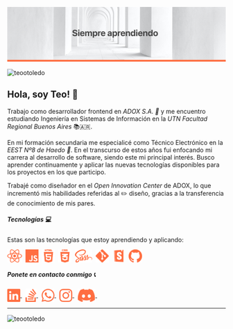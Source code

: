 ![cover](cover.png)

<p align="left"> <img src="https://komarev.com/ghpvc/?username=teootoledo&label=Profile%20views&color=ff612d&style=flat" alt="teootoledo" /> </p>

## Hola, soy Teo! 👋 

Trabajo como desarrollador frontend en _ADOX S.A. 🏢_ y me encuentro estudiando Ingeniería en Sistemas de Información en la _UTN Facultad Regional Buenos Aires_ 📚🇦🇷.

En mi formación secundaria me especialicé como Técnico Electrónico en la _EEST Nº8 de Haedo 🏫_. En el transcurso de estos años fui enfocando mi carrera al desarrollo de software, siendo este mi principal interés. Busco aprender continuamente y aplicar las nuevas tecnologías disponibles para los proyectos en los que participo.

Trabajé como diseñador en el _Open Innovation Center_ de ADOX, lo que incrementó mis habilidades referidas al ✏️ diseño, gracias a la transferencia de conocimiento de mis pares.



##### Tecnologías 💻

Estas son las tecnologías que estoy aprendiendo y aplicando:

<p align="left">
  <img align="center" src="./React.png" alt="React" height="30" />&nbsp;
  <img align="center" src="./JS.png" alt="Javascript" height="30" />&nbsp;
  <img align="center" src="./HTML5.png" alt="HTML5" height="30" />&nbsp;
  <img align="center" src="./CSS.png" alt="CSS" height="30" />&nbsp;
  <img align="center" src="./Sass.png" alt="SASS" height="30" />&nbsp;
  <img align="center" src="./Git.png" alt="Git" height="30" />&nbsp;&nbsp;
  <img align="center" src="./Storybook.png" alt="Storybook" height="30" />&nbsp;&nbsp;
  <img align="center" src="./GitHub.png" alt="Github" height="30" />&nbsp;
</p>



##### Ponete en contacto conmigo 📞

<p align="left">
  <a href="https://linkedin.com/in/teo-toledo" >
     <img align="center" src="./LinkedIn.png" alt="LinkedIn" height="30" />
  </a>&nbsp;
  <a href="https://stackoverflow.com/users/13508928/teo-toledo" >
     <img align="center" src="./StackOverflow.png" alt="Stack Overflow" height="30" />
  </a>&nbsp;
  <a href="https://wa.me/5491131641637?text=Hola%20Teo!%20Vi%20tu%20perfil%20de%20GitHub%20y%20quiero%20contactarte!" >
     <img align="center" src="./Whatsapp.png" alt="WhatsApp" height="30" />
  </a>&nbsp;
  <a href="https://instagram.com/teootoledo" >
     <img align="center" src="./Instagram.png" alt="Instagram" height="30" />
  </a>&nbsp;
  <a href="https://discord.gg/teootoledo#1633" >
     <img align="center" src="./Discord.png" alt="Discord" height="30" />
  </a>&nbsp;
</p>

  
  
---
<p>
  <img align="center" src="https://github-readme-stats.vercel.app/api/top-langs?username=teootoledo&show_icons=true&locale=en&layout=compact" alt="teootoledo" />
  &nbsp;
&nbsp;
&nbsp;
</p>

  
  





